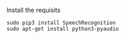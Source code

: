 Install the requisits

```
sudo pip3 install SpeechRecognition
sudo apt-get install python3-pyaudio
```


